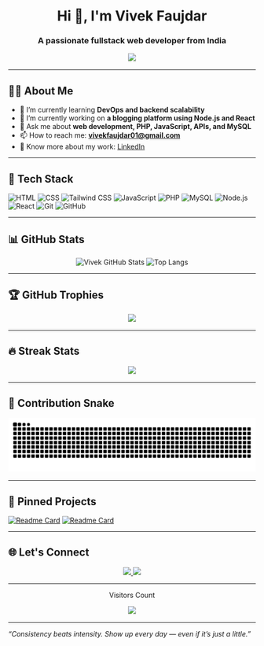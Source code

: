 <h1 align="center">Hi 👋, I'm Vivek Faujdar</h1>
<h3 align="center">A passionate fullstack web developer from India</h3>

<p align="center">
  <img src="https://readme-typing-svg.demolab.com/?lines=Fullstack+Web+Developer;Node.js+%7C+React+%7C+PHP+Enthusiast;Always+Learning+New+Techs&center=true&width=500&height=45">
</p>

---

## 🧑‍💻 About Me

- 🌱 I’m currently learning **DevOps and backend scalability**
- 🔭 I’m currently working on **a blogging platform using Node.js and React**
- 💬 Ask me about **web development, PHP, JavaScript, APIs, and MySQL**
- 📫 How to reach me: **vivekfaujdar01@gmail.com**
- 📄 Know more about my work: [LinkedIn](https://www.linkedin.com/in/vivek-faujdar-370ba3297)

---

## 🚀 Tech Stack

![HTML](https://img.shields.io/badge/HTML-E34F26?logo=html5&logoColor=white)
![CSS](https://img.shields.io/badge/CSS-1572B6?logo=css3&logoColor=white)
![Tailwind CSS](https://img.shields.io/badge/TailwindCSS-38B2AC?logo=tailwind-css&logoColor=white)
![JavaScript](https://img.shields.io/badge/JavaScript-F7DF1E?logo=javascript&logoColor=black)
![PHP](https://img.shields.io/badge/PHP-777BB4?logo=php&logoColor=white)
![MySQL](https://img.shields.io/badge/MySQL-4479A1?logo=mysql&logoColor=white)
![Node.js](https://img.shields.io/badge/Node.js-339933?logo=node-dot-js&logoColor=white)
![React](https://img.shields.io/badge/React-61DAFB?logo=react&logoColor=black)
![Git](https://img.shields.io/badge/Git-F05032?logo=git&logoColor=white)
![GitHub](https://img.shields.io/badge/GitHub-181717?logo=github&logoColor=white)

---

## 📊 GitHub Stats

<p align="center">
  <img src="https://github-readme-stats.vercel.app/api?username=vivekfaujdar01&show_icons=true&theme=tokyonight" alt="Vivek GitHub Stats" />
  <img src="https://github-readme-stats.vercel.app/api/top-langs/?username=vivekfaujdar01&layout=compact&theme=tokyonight" alt="Top Langs" />
</p>

---

## 🏆 GitHub Trophies

<p align="center">
  <img src="https://github-profile-trophy.vercel.app/?username=vivekfaujdar01&theme=algolia&row=1&column=7" />
</p>

---

## 🔥 Streak Stats

<p align="center">
  <img src="https://github-readme-streak-stats.herokuapp.com/?user=vivekfaujdar01&theme=tokyonight" />
</p>

---

## 🐍 Contribution Snake

<p align="center">
  <img src="https://github.com/vivekfaujdar01/vivekfaujdar01/blob/output/github-contribution-grid-snake.svg" />
</p>

---

## 📌 Pinned Projects

[![Readme Card](https://github-readme-stats.vercel.app/api/pin/?username=vivekfaujdar01&repo=Blogging_Platform&theme=tokyonight)](https://github.com/vivekfaujdar01/your-blogging-platform-repo)
[![Readme Card](https://github-readme-stats.vercel.app/api/pin/?username=vivekfaujdar01&repo=React_Activities&theme=tokyonight)](https://github.com/vivekfaujdar01/weather-app-repo)

---

## 🌐 Let's Connect

<p align="center">
  <a href="https://linkedin.com/in/vivek-faujdar-370ba3297" target="_blank">
    <img src="https://img.shields.io/badge/LinkedIn-blue?style=for-the-badge&logo=linkedin&logoColor=white" />
  </a>
  <a href="mailto:vivekfaujdar01@gmail.com">
    <img src="https://img.shields.io/badge/Gmail-D14836?style=for-the-badge&logo=gmail&logoColor=white" />
  </a>
</p>

---

<p align="center">Visitors Count</p>
<p align="center">
  <img src="https://profile-counter.glitch.me/vivekfaujdar01/count.svg" />
</p>

---

_“Consistency beats intensity. Show up every day — even if it’s just a little.”_

